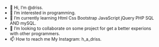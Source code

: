 - 👋 Hi, I’m @driss.
- 👀 I’m interested in programming.
- 🌱 I’m currently learning Html Css Bootstrap JavaScript jQuery PHP SQL AND mySQL.
- 💞️ I’m looking to collaborate on some project for get a better experions with other programmers.
- 📫 How to reach me My Instagram: h_a_driss. 

<!---
driss is a students how want to become a good programmer special ✨ repository because its `README.md` (this file) appears on your GitHub profile.
You can click the Preview link to take a look at your changes.
--->
